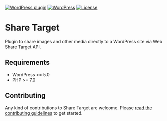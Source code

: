 [![WordPress plugin](https://img.shields.io/wordpress/plugin/v/share-target.svg?maxAge=2592000)](https://wordpress.org/plugins/share-target/)
[![WordPress](https://img.shields.io/wordpress/v/share-target.svg?maxAge=2592000)](https://wordpress.org/plugins/share-target/)
[![License](https://img.shields.io/github/license/felixarntz/wp-share-target)](https://github.com/felixarntz/wp-share-target/blob/main/LICENSE)

# Share Target

Plugin to share images and other media directly to a WordPress site via Web Share Target API.

## Requirements

* WordPress >= 5.0
* PHP >= 7.0

## Contributing

Any kind of contributions to Share Target are welcome. Please [read the contributing guidelines](https://github.com/felix-arntz/wp-share-target/blob/main/CONTRIBUTING.md) to get started.
